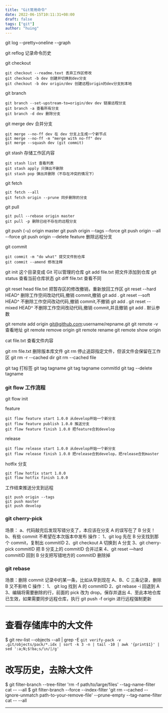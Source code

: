 ```yaml
---
title: "Git常用命令"
date: 2022-06-15T10:11:31+08:00
draft: false
tags: ["git"]
author: "huing"
---
```


git log --pretty=oneline --graph

git reflog 记录命令历史

git checkout

```
git checkout --readme.text 丢弃工作区修改
git checkout -b dev 创建并切换到dev分支
git checkout -b dev origin/dev 创建远程origin的dev分支到本地
```

git branch

```
git branch --set-upstream-to=origin/dev dev 链接远程分支
git branch -a 查看所有分支
git branch -d dev 删除分支
```

git merge dev 合并分支

```
git merge --no-ff dev 在 dev 分支上生成一个新节点
git merge --no-ff -m "merge with no-ff" dev
git merge --squash dev (git commit)
```

git stash 存储工作区内容

```
git stash list 查看列表
git stash apply 只弹出不删除
git stash pop 弹出并删除（不存在冲突的情况下）
```

git fetch

```
git fetch --all
git fetch origin --prune 同步删除的分支
```

git pull

```
git pull --rebase origin master
git pull -p 删除已经不存在的远程分支
```

git push (-u) origin master
git push origin --tags --force
git push origin --all --force
git push origin --delete feature 删除远程分支

git commit

```
git commit -m "do what" 提交文件到仓库
git commit --amend 修改注释
```

git init 这个目录变成 Git 可以管理的仓库
git add file.txt 把文件添加到仓库
git status 查看当前仓库状态
git diff file.txt 查看不同

git reset head file.txt
把暂存区的修改撤销，重新放回工作区
git reset --hard HEAD^
删除工作空间改动代码,撤销 commit,撤销 git add .
git reset --soft HEAD^
不删除工作空间改动代码,撤销 commit,不撤销 git add .
git reset --mixed HEAD^
不删除工作空间改动代码,撤销 commit,并且撤销 git add . 默认参数

git remote add origin git@github.com:username/repname.git
git remote -v 查看地址
git remote remove origin
git remote rename <old> <new>
git remote show origin

cat file.txt 查看文件内容

git rm file.txt 删除版本库文件
git rm 停止追踪指定文件，但该文件会保留在工作区
git rm -r --cached dir
git rm --cached file

git tag 打标签
git tag tagname
git tag tagname commitId
git tag --delete tagname

### git flow 工作流程

git flow init

feature

```
git flow feature start 1.0.0 从develop开始一个新分支
git flow feature publish 1.0.0 推送分支
git flow feature finish 1.0.0 把feature合到develop

```

release

```
git flow release start 1.0.0 从develop开始一个新分支
git flow release finish 1.0.0 把release合到develop，把release合到master
```

hotfix 分支

```
git flow hotfix start 1.0.0
git flow hotfix finish 1.0.0
```

工作结束推送分支到远程

```
git push origin --tags
git push master
git push develop
```

### git cherry-pick

场景：
a、代码敲完后发现写错分支了，本应该在分支 A 的误写在了 B 分支！
b、有些 commit 不希望在本次版本中发布
操作：
1、git log 先在 B 分支找到那个 commit，复制出 commitID
2、git checkout A 切换到 A 分支
3、git cherry-pick commitID 把 B 分支上的 commitID 合并过来
4、git reset —hard commitID 回到 B 分支把写错地方的 commitID 删除掉

### git rebase

场景：删除 commit 记录中的某一条，比如从早到现在 A、B、C 三条记录，删除 B 又不影响 C
操作：
1、 git log 找到 A 的 commitID
2、git rebase -i <A-commitID> 回退到 A
3、编辑将需要删除的行，前面的 pick 改为 drop。保存并退出
4、至此本地仓库已生效，如果需要同步远程仓库，执行 git push -f origin <BranchName>进行远程强制更新

---

# 查看存储库中的大文件

$ git rev-list --objects --all | grep -E `git verify-pack -v .git/objects/pack/*.idx | sort -k 3 -n | tail -10 | awk '{print$1}' | sed ':a;N;$!ba;s/\n/|/g'`

# 改写历史，去除大文件

$ git filter-branch --tree-filter 'rm -f path/to/large/files' --tag-name-filter cat -- --all
$ git filter-branch --force --index-filter 'git rm --cached --ignore-unmatch path-to-your-remove-file' --prune-empty --tag-name-filter cat -- --all

---

